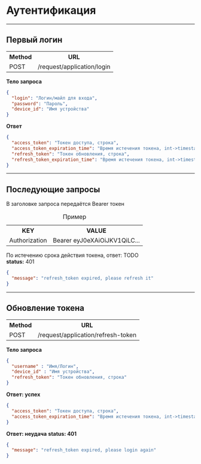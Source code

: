 # Аутентификация
___
## Первый логин
<table>
    <tr>
        <th> Method </th>
        <th> URL </th>
    </tr>
    <tr>
        <td> POST </td>
        <td> /request/application/login </td>
    </tr>
</table>

**Тело запроса**
```json
{    
  "login": "Логин/майл для входа",
  "password": "Пароль",
  "device_id": "Имя устройства"
}
```

**Ответ**
```json
{
  "access_token": "Токен доступа, строка",
  "access_token_expiration_time": "Время истечения токена, int->timestamp",
  "refresh_token": "Токен обновления, строка",
  "refresh_token_expiration_time": "Время истечения токена, int->timestamp"
}
```
___
## Последующие запросы
В заголовке запроса передаётся Bearer токен
<table>
<caption>Пример</caption>
    <tr>
        <th> KEY </th>
        <th> VALUE </th>
    </tr>
    <tr>
        <td> Authorization </td>
        <td> Bearer eyJ0eXAiOiJKV1QiLC... </td>
    </tr>
</table>

По истечению срока действия токена, ответ: TODO <br>
**status:** 401
```json
{
  "message": "refresh_token expired, please refresh it"
}
```
___
## Обновление токена
<table>
    <tr>
        <th> Method </th>
        <th> URL </th>
    </tr>
    <tr>
        <td> POST </td>
        <td> /request/application/refresh-token </td>
    </tr>
</table>

**Тело запроса**
```json
{
  "username" : "Имя/Логин",
  "device_id" : "Имя устройства", 
  "refresh_token": "Токен обновления, строка"
}
```
**Ответ: успех**
```json
{
  "access_token": "Токен доступа, строка",
  "access_token_expiration_time": "Время истечения токена, int->timestamp"
}
```
**Ответ: неудача**
**status: 401**
```json
{
  "message": "refresh_token expired, please login again"
}
```
